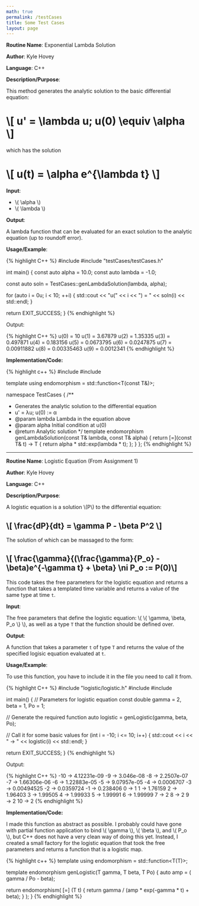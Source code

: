 ```yaml
---
math: true
permalink: /testCases
title: Some Test Cases
layout: page
---
```


**Routine Name**: Exponential Lambda Solution

**Author**: Kyle Hovey

**Language**: C++

**Description/Purpose**:

This method generates the analytic solution to the basic differential equation:

# \\[ u' = \lambda u; u(0) \equiv \alpha \\]

which has the solution

# \\[ u(t) = \alpha e^{\lambda t} \\]

**Input**:

* \\( \alpha \\)
* \\( \lambda \\)

**Output**:

A lambda function that can be evaluated for an exact solution to the analytic equation (up to roundoff error).

**Usage/Example**:

{% highlight C++ %}
#include <iostream>
#include "testCases/testCases.h"

int main() {
  const auto alpha = 10.0;
  const auto lambda = -1.0;

  const auto soln = TestCases::genLambdaSolution(lambda, alpha);

  for (auto i = 0u; i < 10; ++i) {
    std::cout << "u(" << i << ") = " << soln(i) << std::endl;
  }

  return EXIT_SUCCESS;
}
{% endhighlight %}

Output:

{% highlight C++ %}
u(0) = 10
u(1) = 3.67879
u(2) = 1.35335
u(3) = 0.497871
u(4) = 0.183156
u(5) = 0.0673795
u(6) = 0.0247875
u(7) = 0.00911882
u(8) = 0.00335463
u(9) = 0.0012341
{% endhighlight %}

**Implementation/Code:**

{% highlight c++ %}
#include <functional>
#include <cmath>

template <typename T>
using endomorphism = std::function<T(const T&)>;

namespace TestCases {
  /**
   * Generates the analytic solution to the differential equation
   *  u' = λu; u(0) := α
   * @param lambda Lambda in the equation above
   * @param alpha Initial condition at u(0)
   * @return Analytic solution
   */
  template <typename T>
  endomorphism<T> genLambdaSolution(const T& lambda, const T& alpha) {
    return [=](const T& t) -> T {
      return alpha * std::exp(lambda * t);
    };
  }
};
{% endhighlight %}

<hr>

**Routine Name**: Logistic Equation (From Assignment 1)

**Author**: Kyle Hovey

**Language**: C++

**Description/Purpose**:

A logistic equation is a solution \\(P\\) to the differential equation:

## \\[ \frac{dP}{dt} = \gamma P - \beta P^2 \\]

The solution of which can be massaged to the form:

## \\[ \frac{\gamma}{(\frac{\gamma}{P_o} - \beta)e^{-\gamma t} + \beta} \ni P_o := P(0)\\]

This code takes the free parameters for the logistic equation and returns a function that takes a templated time variable and returns a value of the same type at time `t`.

**Input**:

The free parameters that define the logistic equation: \\( \\{ \gamma, \beta, P_o \\} \\), as well as a type `T` that the function should be defined over.

**Output**:

A function that takes a parameter `t` of type `T` and returns the value of the specified logisic equation evaluated at `t`.

**Usage/Example**:

To use this function, you have to include it in the file you need to call it from.

{% highlight C++ %}
#include "logistic/logistic.h"
#include <limits>
#include <iostream>

int main() {
  // Parameters for logistic equation
  const double
    gamma = 2,
    beta = 1,
    Po = 1;

  // Generate the required function
  auto logistic = genLogistic<double>(gamma, beta, Po);

  // Call it for some basic values
  for (int i = -10; i <= 10; i++) {
    std::cout << i << " -> " << logistic(i) << std::endl;
  }

  return EXIT_SUCCESS;
}
{% endhighlight %}

Output:

{% highlight C++ %}
-10 -> 4.12231e-09
-9 -> 3.046e-08
-8 -> 2.2507e-07
-7 -> 1.66306e-06
-6 -> 1.22883e-05
-5 -> 9.07957e-05
-4 -> 0.0006707
-3 -> 0.00494525
-2 -> 0.0359724
-1 -> 0.238406
0 -> 1
1 -> 1.76159
2 -> 1.96403
3 -> 1.99505
4 -> 1.99933
5 -> 1.99991
6 -> 1.99999
7 -> 2
8 -> 2
9 -> 2
10 -> 2
{% endhighlight %}

**Implementation/Code:**

I made this function as abstract as possible. I probably could have gone with partial function application to bind \\( \gamma \\), \\( \beta \\), and \\( P_o \\), but C++ does not have a very clean way of doing this yet. Instead, I created a small factory for the logistic equation that took the free parameters and returns a function that is a logistic map.

{% highlight c++ %}
template <typename T>
using endomorphism = std::function<T(T)>;

template <typename T>
endomorphism<T> genLogistic(T gamma, T beta, T Po) {
  auto amp = ( gamma / Po - beta);

  return endomorphism<T>(
    [=] (T t) {
      return gamma / (amp * exp(-gamma * t) + beta);
    }
  );
}
{% endhighlight %}

